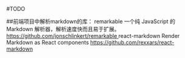 #TODO

##前端项目中解析markdown的库：
remarkable 
一个纯 JavaScript 的 Markdown 解析器，解析速度快而且易于扩展。
[https://github.com/jonschlinkert/remarkable
](https://github.com/jonschlinkert/remarkable)
react-markdown
Render Markdown as React components 
https://github.com/rexxars/react-markdown

